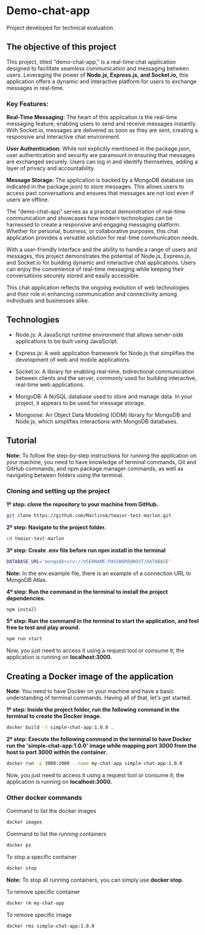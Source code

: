 # Demo-chat-app
Project developed for technical evaluation.

## The objective of this project
This project, titled "demo-chat-app," is a real-time chat application designed to facilitate seamless communication and messaging between users. Leveraging the power of **Node.js, Express.js, and Socket.io,** this application offers a dynamic and interactive platform for users to exchange messages in real-time.

### Key Features:

**Real-Time Messaging:** The heart of this application is the real-time messaging feature, enabling users to send and receive messages instantly. With Socket.io, messages are delivered as soon as they are sent, creating a responsive and interactive chat environment.

**User Authentication:** While not explicitly mentioned in the package.json, user authentication and security are paramount in ensuring that messages are exchanged securely. Users can log in and identify themselves, adding a layer of privacy and accountability.

**Message Storage:** The application is backed by a MongoDB database (as indicated in the package.json) to store messages. This allows users to access past conversations and ensures that messages are not lost even if users are offline.

The "demo-chat-app" serves as a practical demonstration of real-time communication and showcases how modern technologies can be harnessed to create a responsive and engaging messaging platform. Whether for personal, business, or collaborative purposes, this chat application provides a versatile solution for real-time communication needs.

With a user-friendly interface and the ability to handle a range of users and messages, this project demonstrates the potential of Node.js, Express.js, and Socket.io for building dynamic and interactive chat applications. Users can enjoy the convenience of real-time messaging while keeping their conversations securely stored and easily accessible.

This chat application reflects the ongoing evolution of web technologies and their role in enhancing communication and connectivity among individuals and businesses alike.

## Technologies

- Node.js: A JavaScript runtime environment that allows server-side applications to be built using JavaScript.

- Express.js: A web application framework for Node.js that simplifies the development of web and mobile applications.

- Socket.io: A library for enabling real-time, bidirectional communication between clients and the server, commonly used for building interactive, real-time web applications.

- MongoDB: A NoSQL database used to store and manage data. In your project, it appears to be used for message storage.

- Mongoose: An Object Data Modeling (ODM) library for MongoDB and Node.js, which simplifies interactions with MongoDB databases.

## Tutorial
**Note:** To follow the step-by-step instructions for running the application on your machine, you need to have knowledge of terminal commands, Git and GitHub commands, and npm package manager commands, as well as navigating between folders using the terminal.

### Cloning and setting up the project
**1º step: clone the repository to your machine from GitHub.**
```bash
git clone https://github.com/Marlinsk/tmaior-test-marlon.git
```

**2º step: Navigate to the project folder.**
```bash
cd tmaior-test-marlon
```

**3º step: Create .env file before run npm install in the terminal**
```bash
DATABASE_URL='mongodb+srv://USERNAME:PASSWORD@HOST/DATABASE'
```
**Note:** In the env.example file, there is an example of a connection URL to MongoDB Atlas.

**4º step: Run the command in the terminal to install the project dependencies.**
```bash
npm install
```

**5º step: Run the command in the terminal to start the application, and feel free to test and play around.**
```bash
npm run start
```
Now, you just need to access it using a request tool or consume it; the application is running on **localhost:3000.**

## Creating a Docker image of the application
**Note**: You need to have Docker on your machine and have a basic understanding of terminal commands. Having all of that, let's get started.

**1º step: Inside the project folder, run the following command in the terminal to create the Docker image.**
```bash
docker build -t simple-chat-app:1.0.0 .
```

**2º step: Execute the following command in the terminal to have Docker run the 'simple-chat-app:1.0.0' image while mapping port 3000 from the host to port 3000 within the container.**
```bash
docker run -p 3000:3000 --name my-chat-app simple-chat-app:1.0.0
```
Now, you just need to access it using a request tool or consume it; the application is running on **localhost:3000.**

### Other docker commands
Command to list the docker images
```bash
docker images
```

Command to list the running containers
```bash
docker ps
```

To stop a specific container
```bash
docker stop 
```
**Note:** To stop all running containers, you can simply use **docker stop.**

To remove specific container
```bash
docker rm my-chat-app
```

To remove specific image
```bash
docker rmi simple-chat-app:1.0.0
```
